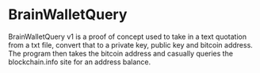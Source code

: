 # BrainWalletQuery
BrainWalletQuery v1 is a proof of concept used to take in a text quotation from a txt file, convert that to a private key, public key and bitcoin address.  The program then takes the bitcoin address and casually queries the blockchain.info site for an address balance.
